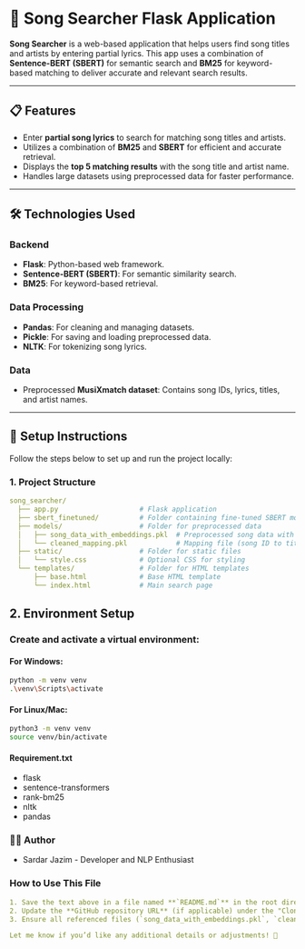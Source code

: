 # 🎵 Song Searcher Flask Application

**Song Searcher** is a web-based application that helps users find song titles and artists by entering partial lyrics. This app uses a combination of **Sentence-BERT (SBERT)** for semantic search and **BM25** for keyword-based matching to deliver accurate and relevant search results.

---

## 📋 **Features**

- Enter **partial song lyrics** to search for matching song titles and artists.
- Utilizes a combination of **BM25** and **SBERT** for efficient and accurate retrieval.
- Displays the **top 5 matching results** with the song title and artist name.
- Handles large datasets using preprocessed data for faster performance.

---

## 🛠️ **Technologies Used**

### **Backend**
- **Flask**: Python-based web framework.
- **Sentence-BERT (SBERT)**: For semantic similarity search.
- **BM25**: For keyword-based retrieval.

### **Data Processing**
- **Pandas**: For cleaning and managing datasets.
- **Pickle**: For saving and loading preprocessed data.
- **NLTK**: For tokenizing song lyrics.

### **Data**
- Preprocessed **MusiXmatch dataset**: Contains song IDs, lyrics, titles, and artist names.

---

## 🚀 **Setup Instructions**

Follow the steps below to set up and run the project locally:

### 1. **Project Structure**
```yaml
song_searcher/
  ├── app.py                    # Flask application
  ├── sbert_finetuned/          # Folder containing fine-tuned SBERT model
  ├── models/                   # Folder for preprocessed data
  │   ├── song_data_with_embeddings.pkl  # Preprocessed song data with embeddings
  │   └── cleaned_mapping.pkl            # Mapping file (song ID to title/artist)
  ├── static/                   # Folder for static files
  │   └── style.css             # Optional CSS for styling
  └── templates/                # Folder for HTML templates
      ├── base.html             # Base HTML template
      └── index.html            # Main search page
```
## 2. **Environment Setup**

### Create and activate a virtual environment:

#### For **Windows**:
```bash
python -m venv venv
.\venv\Scripts\activate
```

#### For **Linux/Mac**:
```bash
python3 -m venv venv
source venv/bin/activate
```
#### Requirement.txt
- flask
- sentence-transformers
- rank-bm25
- nltk
- pandas

### 🧑‍💻 **Author**
  - Sardar Jazim - Developer and NLP Enthusiast

  
### **How to Use This File**
```yaml
1. Save the text above in a file named **`README.md`** in the root directory of your project.
2. Update the **GitHub repository URL** (if applicable) under the "Clone the Repository" section.
3. Ensure all referenced files (`song_data_with_embeddings.pkl`, `cleaned_mapping.pkl`, etc.) are placed correctly.

Let me know if you’d like any additional details or adjustments! 🚀
```
